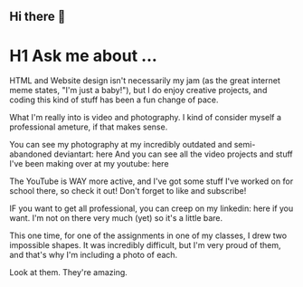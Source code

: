 ## Hi there 👋

<!--
**tcostale/tcostale** is a ✨ _special_ ✨ repository because its `README.md` (this file) appears on your GitHub profile.

Here are some ideas to get you started:

- 🔭 I’m currently working on ...
- 🌱 I’m currently learning ... test
- 👯 I’m looking to collaborate on ...
- 🤔 I’m looking for help with ...
- 💬 
- 📫 How to reach me: ...
- 😄 Pronouns: ...
- ⚡ Fun fact: ...
-->

# H1 Ask me about ...

HTML and Website design isn't necessarily my jam (as the great internet meme states, "I'm just a baby!"), but I do enjoy creative projects, and coding this kind of stuff has been a fun change of pace.

What I'm really into is video and photography. I kind of consider myself a professional ameture, if that makes sense.

You can see my photography at my incredibly outdated and semi-abandoned deviantart: here
And you can see all the video projects and stuff I've been making over at my youtube: here

The YouTube is WAY more active, and I've got some stuff I've worked on for school there, so check it out!
Don't forget to like and subscribe!

IF you want to get all professional, you can creep on my linkedin: here if you want. I'm not on there very much (yet) so it's a little bare.



This one time, for one of the assignments in one of my classes, I drew two impossible shapes. It was incredibly difficult, but I'm very proud of them, and that's why I'm including a photo of each.

Look at them. They're amazing.

